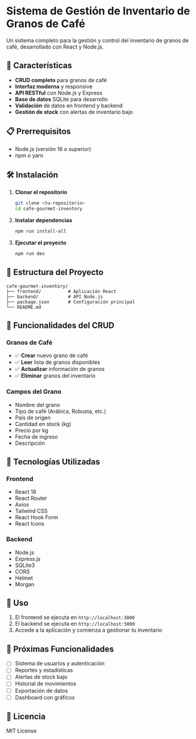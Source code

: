 # Sistema de Gestión de Inventario de Granos de Café

Un sistema completo para la gestión y control del inventario de granos de café, desarrollado con React y Node.js.

## 🚀 Características

- **CRUD completo** para granos de café
- **Interfaz moderna** y responsive
- **API RESTful** con Node.js y Express
- **Base de datos** SQLite para desarrollo
- **Validación** de datos en frontend y backend
- **Gestión de stock** con alertas de inventario bajo

## 📋 Prerrequisitos

- Node.js (versión 16 o superior)
- npm o yarn

## 🛠️ Instalación

1. **Clonar el repositorio**
   ```bash
   git clone <tu-repositorio>
   cd cafe-gourmet-inventory
   ```

2. **Instalar dependencias**
   ```bash
   npm run install-all
   ```

3. **Ejecutar el proyecto**
   ```bash
   npm run dev
   ```

## 📁 Estructura del Proyecto

```
cafe-gourmet-inventory/
├── frontend/          # Aplicación React
├── backend/           # API Node.js
├── package.json       # Configuración principal
└── README.md
```

## 🎯 Funcionalidades del CRUD

### Granos de Café
- ✅ **Crear** nuevo grano de café
- ✅ **Leer** lista de granos disponibles
- ✅ **Actualizar** información de granos
- ✅ **Eliminar** granos del inventario

### Campos del Grano
- Nombre del grano
- Tipo de café (Arábica, Robusta, etc.)
- País de origen
- Cantidad en stock (kg)
- Precio por kg
- Fecha de ingreso
- Descripción

## 🔧 Tecnologías Utilizadas

### Frontend
- React 18
- React Router
- Axios
- Tailwind CSS
- React Hook Form
- React Icons

### Backend
- Node.js
- Express.js
- SQLite3
- CORS
- Helmet
- Morgan

## 📱 Uso

1. El frontend se ejecuta en `http://localhost:3000`
2. El backend se ejecuta en `http://localhost:5000`
3. Accede a la aplicación y comienza a gestionar tu inventario

## 🔮 Próximas Funcionalidades

- [ ] Sistema de usuarios y autenticación
- [ ] Reportes y estadísticas
- [ ] Alertas de stock bajo
- [ ] Historial de movimientos
- [ ] Exportación de datos
- [ ] Dashboard con gráficos

## 📄 Licencia

MIT License

